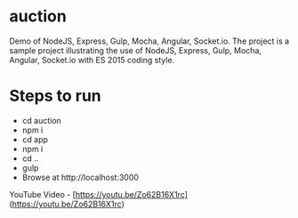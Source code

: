 # auction
Demo of NodeJS, Express, Gulp, Mocha, Angular, Socket.io.
The project is a sample project illustrating the use of NodeJS, Express, Gulp, Mocha, Angular, Socket.io with ES 2015 coding style.

# Steps to run
* cd auction
* npm i
* cd app
* npm i
* cd ..
* gulp
* Browse at http://localhost:3000

YouTube Video - [https://youtu.be/Zo62B16X1rc] (https://youtu.be/Zo62B16X1rc) 

